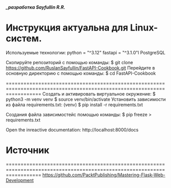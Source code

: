 ##### _разработка Sayfullin R.R.

Инструкция актуальна для Linux-систем.
========================================================================================================================
Используемые технологии:
    python = "^3.12"
    fastapi = "^3.1.0"l
    PostgreSQL

Скопируйте репозиторий с помощью команды:
$ git clone https://github.com/RuslanSayfullin/FastAPI-Cookbook.git
Перейдите в основную директорию с помощью команды: 
$ cd FastAPI-Cookbook

========================================================================================================================
Создать и активировать виртуальное окружение: 
    $ python3 -m venv venv 
    $ source venv/bin/activate 
Установить зависимости из файла requirements.txt:
    (venv) $ pip install -r requirements.txt

Cоздания файла зависимостейс помощью команды:
    $ pip freeze > requirements.txt

Open the inreactive documentation: http://localhost:8000/docs

# Источник
========================================================================================================================
https://github.com/PacktPublishing/Mastering-Flask-Web-Development